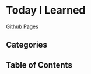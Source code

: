 # Today I Learned

[Github Pages](https://ryutok.github.io/TIL/)


## Categories

<!--#md_indexer categories-->


## Table of Contents

<!--#md_indexer toc-->
